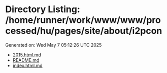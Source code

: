 # Directory Listing: /home/runner/work/www/www/processed/hu/pages/site/about/i2pcon
Generated on: Wed May  7 05:12:26 UTC 2025

- [2015.html.md](2015.html.md)
- [README.md](README.md)
- [index.html.md](index.html.md)
